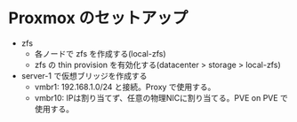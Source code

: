 # Proxmox のセットアップ

- zfs
    - 各ノードで zfs を作成する(local-zfs)
    - zfs の thin provision を有効化する(datacenter > storage > local-zfs)
- server-1 で仮想ブリッジを作成する
    - vmbr1: 192.168.1.0/24 と接続。Proxy で使用する。
    - vmbr10: IPは割り当てず、任意の物理NICに割り当てる。PVE on PVE で使用する。
